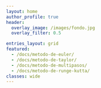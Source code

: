 ```yaml
---
layout: home
author_profile: true
header:
  overlay_image: /images/fondo.jpg
  overlay_filter: 0.5

entries_layout: grid 
featured:
  - /docs/metodo-de-euler/        
  - /docs/metodo-de-taylor/ 
  - /docs/metodo-de-multipasos/ 
  - /docs/metodo-de-runge-kutta/             
classes: wide               
---
```




